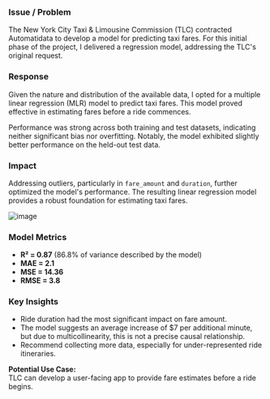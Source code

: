 ### Issue / Problem
The New York City Taxi & Limousine Commission (TLC) contracted Automatidata to develop a model for predicting taxi fares. For this initial phase of the project, I delivered a regression model, addressing the TLC's original request.

### Response
Given the nature and distribution of the available data, I opted for a multiple linear regression (MLR) model to predict taxi fares. This model proved effective in estimating fares before a ride commences.

Performance was strong across both training and test datasets, indicating neither significant bias nor overfitting. Notably, the model exhibited slightly better performance on the held-out test data.

### Impact
Addressing outliers, particularly in `fare_amount` and `duration`, further optimized the model's performance. The resulting linear regression model provides a robust foundation for estimating taxi fares.

![image](https://github.com/user-attachments/assets/ad1fd432-110d-4ef3-b24d-48b4e221d466)


### Model Metrics
- **R² = 0.87** (86.8% of variance described by the model)
- **MAE = 2.1**
- **MSE = 14.36**
- **RMSE = 3.8**

### Key Insights
- Ride duration had the most significant impact on fare amount.
- The model suggests an average increase of $7 per additional minute, but due to multicollinearity, this is not a precise causal relationship.
- Recommend collecting more data, especially for under-represented ride itineraries.

**Potential Use Case:**  
TLC can develop a user-facing app to provide fare estimates before a ride begins.
